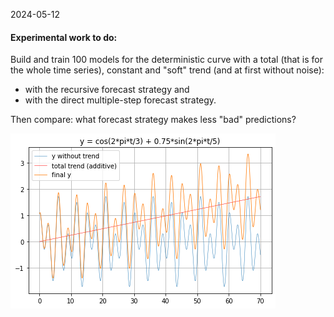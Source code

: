 2024-05-12
#### Experimental work to do:

Build and train 100 models for the deterministic curve with a total (that is for the whole time series), constant and "soft" trend (and at first without noise):
* with the recursive forecast strategy and
* with the direct multiple-step forecast strategy.

Then compare: what forecast strategy makes less "bad" predictions?

![plot](../experiments_with_linear_models/experiments_with_trends/deterministic_curve_with_trend.png)
